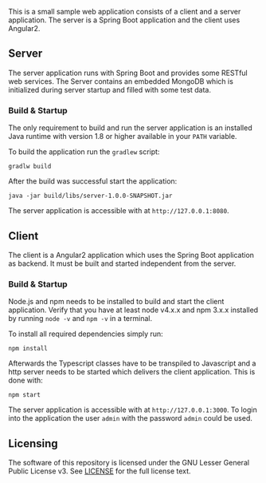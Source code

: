 
This is a small sample web application consists of a client and a server 
application. The server is a Spring Boot application and the client
uses Angular2.

## Server

The server application runs with Spring Boot and provides some RESTful
web services. The Server contains an embedded MongoDB which is initialized
during server startup and filled with some test data.

### Build & Startup

The only requirement to build and run the server application is an 
installed Java runtime with version 1.8 or higher available in your
`PATH` variable.

To build the application run the `gradlew` script:

```
gradlw build
```

After the build was successful start the application:

```
java -jar build/libs/server-1.0.0-SNAPSHOT.jar
```

The server application is accessible with at `http://127.0.0.1:8080`.

## Client

The client is a Angular2 application which uses the Spring Boot application
as backend. It must be built and started independent from the server. 

### Build & Startup

Node.js and npm needs to be installed to build and start the client
application. Verify that you have at least node v4.x.x and  npm 3.x.x 
installed by running `node -v` and `npm -v` in a terminal. 

To install all required dependencies simply run:

```
npm install
```

Afterwards the Typescript classes have to be transpiled to Javascript and a 
http server needs to be started which delivers the client application. 
This is done with:

```
npm start
```

The server application is accessible with at `http://127.0.0.1:3000`. To
login into the application the user `admin` with the password `admin` 
could be used.

## Licensing
The software of this repository is licensed under the GNU Lesser General 
Public License v3. See [LICENSE](https://github.com/nerdcoding/angular2-spring-boot/blob/master/LICENSE) 
for the full license text.



